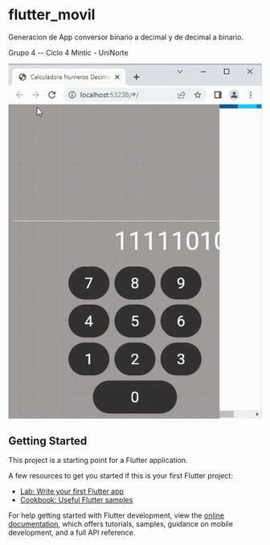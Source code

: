 # flutter_movil

Generacion de App conversor binario a decimal y de decimal a  binario.

Grupo 4 -- Ciclo 4 Mintic - UniNorte

![Dart Console](https://raw.githubusercontent.com/odromero-dev/flutter_movil/master/Calculadora-Numeros-Decimales_10__-Binarios_2_...-Google-Chrome-2022-11-07-13-01-59.gif)

## Getting Started

This project is a starting point for a Flutter application.

A few resources to get you started if this is your first Flutter project:

- [Lab: Write your first Flutter app](https://docs.flutter.dev/get-started/codelab)
- [Cookbook: Useful Flutter samples](https://docs.flutter.dev/cookbook)

For help getting started with Flutter development, view the
[online documentation](https://docs.flutter.dev/), which offers tutorials,
samples, guidance on mobile development, and a full API reference.
